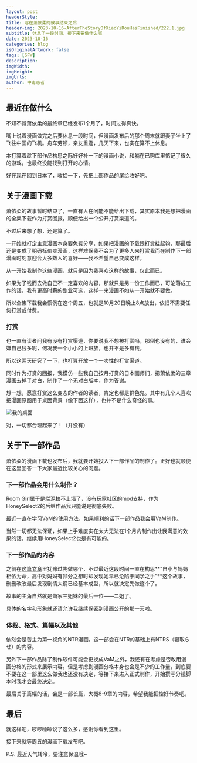```yaml
---
layout: post
headerStyle:
title: 写在萧依柔的故事结束之后
header-img: 2023-10-16-AfterTheStoryOfXiaoYiRouHasFinished/222.1.jpg
subtitle: 休息了一段时间，接下来要做什么呢
date: 2023-10-16
categories: blog
isOriginalArtwork: false
tags: [SFW]
description:
imgWidth:
imgHeight:
imgUrls:
author: 中毒患者
---
```

## 最近在做什么

不知不觉萧依柔的最终章已经发布1个月了，时间过得真快。

嘴上说着漫画做完之后要休息一段时间，但漫画发布后的那个周末就跟妻子坐上了飞往中国的飞机。舟车劳顿，亲友重逢，几天下来，也实在算不上休息。

本打算着趁下部作品构思之际好好补一下的漫画小说，和躺在已购库里惦记了很久的游戏，也最终没能找到打开的心情。

好在现在回到日本了，收拾一下，先把上部作品的尾给收好吧。


## 关于漫画下载

萧依柔的故事暂时结束了，一直有人在问能不能给出下载，其实原本我是想把漫画的全集下载作为打赏回报，顺便给出一个公开打赏渠道的。

不过后来想了想，还是算了。

一开始就打定主意漫画本身要免费分享，如果把漫画的下载跟打赏挂起钩，那最后还是变成了明码标价卖漫画，这样难保我不会为了更多人来打赏我而在制作下一部漫画时刻意迎合大多数人的喜好——我不希望自己变成这样。

从一开始我制作这些漫画，就只是因为我喜欢这样的故事，仅此而已。

如果为了钱而去做自己不一定喜欢的内容，那就只是另一份工作而已，可沦落成工作的话，我有更高时薪的副业可选，这样一来漫画不如从一开始就不要做。

所以全集下载我会惯例在这个周五，也就是10月20日晚上8点放出，依旧不需要任何打赏或付费。

### 打赏

也一直有读者问我有没有打赏渠道，你要说我不想被打赏吗，那倒也没有的，谁会嫌自己钱多呢，何况我一个小小的上班族，也并不是多有钱。

所以这两天研究了一下，也打算开放一个一次性的打赏渠道。

同时作为打赏的回报，我模仿一些我自己按月打赏的日本画师们，把萧依柔的三章漫画去掉了对白，制作了一个无对白版本，作为答谢。

想一想，愿意打赏这么变态的作者的读者，肯定也都是群色鬼。其中有几个人喜欢把漫画原图用于桌面背景（像下面这样），也并不是什么奇怪的事。

![我的桌面](https:/d3i33ap8n3le07.cloudfront.net/2023-10-16-AfterTheStoryOfXiaoYiRouHasFinished/myDesktopCapture.jpg)

对，一切都合理起来了！（并没有）


## 关于下一部作品

萧依柔的漫画下载也发布后，我就要开始投入下一部作品的制作了。正好也就顺便在这里回答一下大家最近比较关心的问题。

### 下一部作品会用什么制作？

Room Girl属于是烂泥扶不上墙了，没有玩家社区的mod支持，作为HoneySelect2的后继作品我只能说是彻底失败。

最近一直在学习VaM的使用方法，如果顺利的话下一部作品我会用VaM制作。

当然一切都无法保证，如果上手难度实在太大无法在1个月内制作出让我满意的效果的话，继续用HoneySelect2也是有可能的。


### 下一部作品的内容

之前在[这篇文章](https://naturerealized.com/blog/2023/05/24/SomePlanInFutureOfMyManga/)里犹豫过先做哪个，不过最近这段时间一直在构思**“自小与妈妈相依为命，高中对妈妈有非分之想时却发现她早已沦陷于同学之手”**这个故事，删删改改最后发现剧情大纲已经基本成型，所以就决定先做这个了。

故事的主角自然就是萧家三姐妹的最后一位——二姐了。

具体的名字和形象就还请允许我继续保密到漫画公开的那一天啦。


### 体裁、格式、篇幅以及其他

依然会是苦主为第一视角的NTR漫画，这一部会在NTR的基础上有NTRS（寝取らせ）的内容。

另外下一部作品除了制作软件可能会更换成VaM之外，我还有在考虑是否改用漫画分格的形式来展示内容。但是考虑到漫画分格本身也会是不少的工作量，到底要不要在这一部里这么做我也还没有决定，等接下来进入正式制作，开始撰写分镜脚本时我才会最终决定。

最后关于篇幅的话，会是一部长篇，大概8-9章的内容，希望我能把控好节奏吧。


## 最后

就这样吧，啰啰嗦嗦说了这么多，感谢你看到这里。

接下来就等周五的漫画下载发布吧。


P.S. 最近天气转冷，要注意保温哦~
